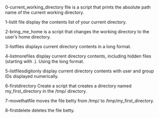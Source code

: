 0-current_working_directory file is a script that prints the absolute path name of the current working directory.

1-listit file display the contents list of your current directory.

2-bring_me_home is a script that changes the working directory to the user’s home directory.

3-listfiles displays current  directory contents in a long format.

4-listmorefiles display current directory contents, including hidden files (starting with .). Using the long format.

5-listfilesdigitonly display current directory contents with user and group IDs displayed numerically.

6-firstdirectory Create a script that creates a directory named my_first_directory in the /tmp/ directory.

7-movethatfile moves the file betty from /tmp/ to /tmp/my_first_directory.

8-firstdelete deletes the file betty.
